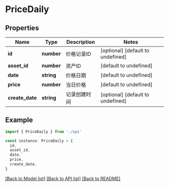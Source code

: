 # PriceDaily

## Properties

| Name            | Type       | Description  | Notes                             |
| --------------- | ---------- | ------------ | --------------------------------- |
| **id**          | **number** | 价格记录ID   | [optional] [default to undefined] |
| **asset_id**    | **number** | 资产ID       | [default to undefined]            |
| **date**        | **string** | 价格日期     | [default to undefined]            |
| **price**       | **number** | 当日价格     | [default to undefined]            |
| **create_date** | **string** | 记录创建时间 | [optional] [default to undefined] |

## Example

```typescript
import { PriceDaily } from './api'

const instance: PriceDaily = {
  id,
  asset_id,
  date,
  price,
  create_date,
}
```

[[Back to Model list]](../README.md#documentation-for-models) [[Back to API list]](../README.md#documentation-for-api-endpoints) [[Back to README]](../README.md)
